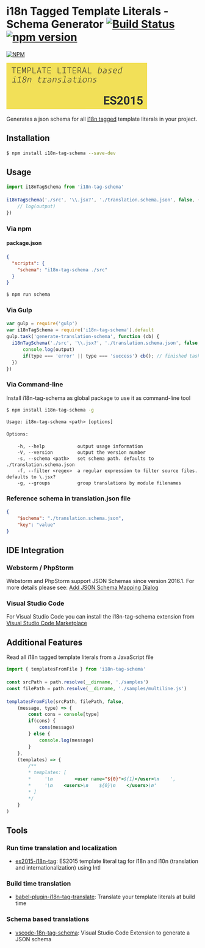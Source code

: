 # i18n Tagged Template Literals - Schema Generator [![Build Status](https://img.shields.io/travis/skolmer/i18n-tag-schema/master.svg?style=flat)](https://travis-ci.org/skolmer/i18n-tag-schema) [![npm version](https://img.shields.io/npm/v/i18n-tag-schema.svg?style=flat)](https://www.npmjs.com/package/i18n-tag-schema)
[![NPM](https://nodei.co/npm/i18n-tag-schema.png?downloads=true&downloadRank=true&stars=true)](https://nodei.co/npm/i18n-tag-schema/)

[![i18n Tagged Template Literals](images/vscode-18n-tag-schema-icon-big.jpg)](http://i18n-tag.kolmer.net/)

Generates a json schema for all [i18n tagged](https://github.com/skolmer/es2015-i18n-tag) template literals in your project.


## Installation

```sh
$ npm install i18n-tag-schema --save-dev
```

## Usage
```js
import i18nTagSchema from 'i18n-tag-schema'

i18nTagSchema('./src', '\\.jsx?', './translation.schema.json', false, (output, type) => {
    // log(output)
})
```

### Via npm

#### package.json
```json
{
  "scripts": {
    "schema": "i18n-tag-schema ./src"
  }
}
```
```sh
$ npm run schema
```

### Via Gulp
```js
var gulp = require('gulp')
var i18nTagSchema = require('i18n-tag-schema').default
gulp.task('generate-translation-schema', function (cb) {
  i18nTagSchema('./src', '\\.jsx?', './translation.schema.json', false, (output, type) => {
      console.log(output)
      if(type === 'error' || type === 'success') cb(); // finished task
  })
})
```

### Via Command-line

Install i18n-tag-schema as global package to use it as command-line tool

```sh
$ npm install i18n-tag-schema -g
```

```
Usage: i18n-tag-schema <path> [options]

Options:

    -h, --help            output usage information
    -V, --version         output the version number
    -s, --schema <path>   set schema path. defaults to ./translation.schema.json
    -f, --filter <regex>  a regular expression to filter source files. defaults to \.jsx?
    -g, --groups          group translations by module filenames
```

### Reference schema in translation.json file
```json
{
    "$schema": "./translation.schema.json",
    "key": "value"
}
```

## IDE Integration

### Webstorm / PhpStorm

Webstorm and PhpStorm support JSON Schemas since version 2016.1. For more details please see:  [Add JSON Schema Mapping Dialog](https://www.jetbrains.com/help/webstorm/2016.1/add-json-schema-mapping-dialog.html)

### Visual Studio Code

For Visual Studio Code you can install the i18n-tag-schema extension from [Visual Studio Code Marketplace](https://marketplace.visualstudio.com/items?itemName=skolmer.vscode-i18n-tag-schema)

## Additional Features

Read all i18n tagged template literals from a JavaScript file

```js
import { templatesFromFile } from 'i18n-tag-schema'

const srcPath = path.resolve(__dirname, './samples')
const filePath = path.resolve(__dirname, './samples/multiline.js')

templatesFromFile(srcPath, filePath, false,
    (message, type) => {
        const cons = console[type]
        if(cons) {
            cons(message)
        } else {
            console.log(message)
        }        
    },
    (templates) => {
        /**
        * templates: [
        *     '\n        <user name="${0}">${1}</user>\n    ',
        *     '\n    <users>\n    ${0}\n    </users>\n'
        * ]
        */ 
    }
)
```

## Tools

### Run time translation and localization
* [es2015-i18n-tag](https://github.com/skolmer/es2015-i18n-tag): ES2015 template literal tag for i18n and l10n (translation and internationalization) using Intl

### Build time translation
* [babel-plugin-i18n-tag-translate](https://github.com/skolmer/babel-plugin-i18n-tag-translate): Translate your template literals at build time

### Schema based translations
* [vscode-18n-tag-schema](https://github.com/skolmer/vscode-i18n-tag-schema): Visual Studio Code Extension to generate a JSON schema
